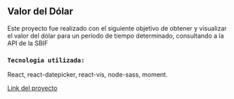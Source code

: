 
## Valor del Dólar

Este proyecto fue realizado con el siguiente objetivo de  obtener y visualizar el valor del dólar para un período de tiempo determinado, consultando a la API de la SBIF

### `Tecnología utilizada: `

React, react-datepicker, react-vis, node-sass, moment.

[Link del proyecto](https://milexys.github.io/desafio-cumplo/)

